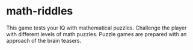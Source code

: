 # math-riddles
This game tests your IQ with mathematical puzzles. Challenge the player with different levels of math puzzles. Puzzle games are prepared with an approach of the brain teasers.
